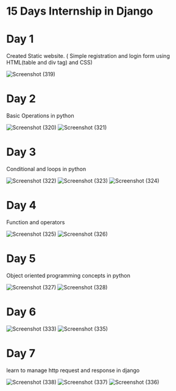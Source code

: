 
# 15 Days Internship in Django 

# Day 1

Created Static website. ( Simple registration and login form using HTML(table and div tag) and CSS) 

![Screenshot (319)](https://user-images.githubusercontent.com/67910573/119715100-3f7ac080-be81-11eb-9a55-1846718d920f.png)

# Day 2
Basic Operations in python

![Screenshot (320)](https://user-images.githubusercontent.com/67910573/119715566-c465da00-be81-11eb-9a7a-ec2dc5bb65ad.png)
![Screenshot (321)](https://user-images.githubusercontent.com/67910573/119715572-c62f9d80-be81-11eb-9ee0-8af046a70fe7.png)

# Day 3
Conditional and loops in python


![Screenshot (322)](https://user-images.githubusercontent.com/67910573/119878749-22f58b80-bf48-11eb-8b46-cb209eb2b8ab.png)
![Screenshot (323)](https://user-images.githubusercontent.com/67910573/119878745-212bc800-bf48-11eb-80c3-ef5e34853fbb.png)
![Screenshot (324)](https://user-images.githubusercontent.com/67910573/119972031-58918780-bfcf-11eb-99fa-552ae2299cd9.png)

# Day 4
Function and operators


![Screenshot (325)](https://user-images.githubusercontent.com/67910573/120032762-4a1b8e00-c018-11eb-8455-1794a2dd3a5a.png)
![Screenshot (326)](https://user-images.githubusercontent.com/67910573/120032755-47b93400-c018-11eb-9e26-584957a4a3ce.png)

# Day 5
Object oriented programming concepts  in python


![Screenshot (327)](https://user-images.githubusercontent.com/67910573/120239731-8c450980-c27c-11eb-8975-3f58ad2f14ef.png)
![Screenshot (328)](https://user-images.githubusercontent.com/67910573/120239723-87805580-c27c-11eb-8d36-139422e6a3df.png)


# Day 6
![Screenshot (333)](https://user-images.githubusercontent.com/67910573/120532054-eb318c80-c3fc-11eb-9b6e-5e996dc1ef9b.png)
![Screenshot (335)](https://user-images.githubusercontent.com/67910573/120532066-ed93e680-c3fc-11eb-9dbd-179902ddc3a0.png)


# Day 7

learn to manage http request and response in django

![Screenshot (338)](https://user-images.githubusercontent.com/67910573/120654655-87ac6b00-c49f-11eb-9f68-d8c64d3cb836.png)
![Screenshot (337)](https://user-images.githubusercontent.com/67910573/120654666-8a0ec500-c49f-11eb-9675-bb386b9d76f2.png)
![Screenshot (336)](https://user-images.githubusercontent.com/67910573/120654670-8aa75b80-c49f-11eb-85dd-8a1cee7829a2.png)

